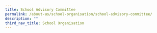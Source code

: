 ```yaml
---
title: School Advisory Committee
permalink: /about-us/school-organisation/school-advisory-committee/
description: ""
third_nav_title: School Organisation
---
```

